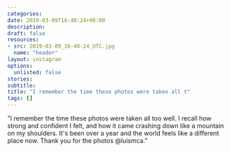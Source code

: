 ```yaml
---
categories:
date: 2019-03-09T16:48:24+00:00
description:
draft: false
resources:
- src: 2019-03-09_16-48-24_UTC.jpg
  name: "header"
layout: instagram
options:
  unlisted: false
stories:
subtitle:
title: "I remember the time these photos were taken all t"
tags: []
---
```


"I remember the time these photos were taken all too well. I recall how strong and confident I felt, and how it came crashing down like a mountain on my shoulders. It's been over a year and the world feels like a different place now. Thank you for the photos @luismca."
